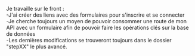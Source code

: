 Je travaille sur le front : </br>
-J'ai créer des liens avec des formulaires pour s'inscrire et se connecter</br>
-Je cherche toujours un moyen de pouvoir consommer une route de mon API avec un formulaire afin de pouvoir faire les opérations clés sur la base de données</br>
-Les dernières modifications se trouveront toujours dans le dossier "stepXX" le plus avancé.</br>